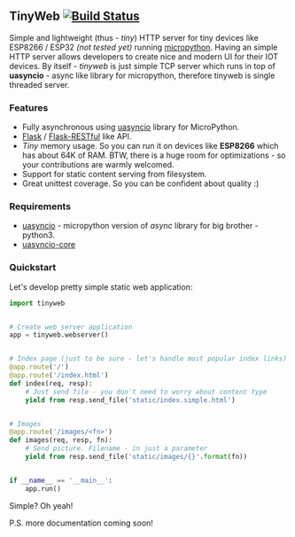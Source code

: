 ## TinyWeb [![Build Status](https://travis-ci.org/belyalov/tinyweb.svg?branch=master)](https://travis-ci.org/belyalov/tinyweb)
Simple and lightweight (thus - *tiny*) HTTP server for tiny devices like ESP8266 / ESP32 *(not tested yet)* running [micropython](https://github.com/micropython/micropython).
Having an simple HTTP server allows developers to create nice and modern UI for their IOT devices.
By itself - *tinyweb* is just simple TCP server which runs in top of **uasyncio** - async like library for micropython, therefore tinyweb is single threaded server.

### Features
* Fully asynchronous using [uasyncio](https://github.com/micropython/micropython-lib/tree/master/uasyncio) library for MicroPython.
* [Flask](http://flask.pocoo.org/) / [Flask-RESTful](https://flask-restful.readthedocs.io/en/latest/) like API.
* *Tiny* memory usage. So you can run it on devices like **ESP8266** which has about 64K of RAM. BTW, there is a huge room for optimizations - so your contributions are warmly welcomed.
* Support for static content serving from filesystem.
* Great unittest coverage. So you can be confident about quality :)

### Requirements
* [uasyncio](https://github.com/micropython/micropython-lib/tree/master/uasyncio) - micropython version of *async* library for big brother - python3.
* [uasyncio-core](https://github.com/micropython/micropython-lib/tree/master/uasyncio.core)

### Quickstart
Let's develop pretty simple static web application:
```python
import tinyweb


# Create web server application
app = tinyweb.webserver()


# Index page (just to be sure - let's handle most popular index links)
@app.route('/')
@app.route('/index.html')
def index(req, resp):
    # Just send file - you don't need to worry about content type
    yield from resp.send_file('static/index.simple.html')


# Images
@app.route('/images/<fn>')
def images(req, resp, fn):
    # Send picture. Filename - in just a parameter
    yield from resp.send_file('static/images/{}'.format(fn))


if __name__ == '__main__':
    app.run()
```
Simple? Oh yeah!

P.S. more documentation coming soon!
